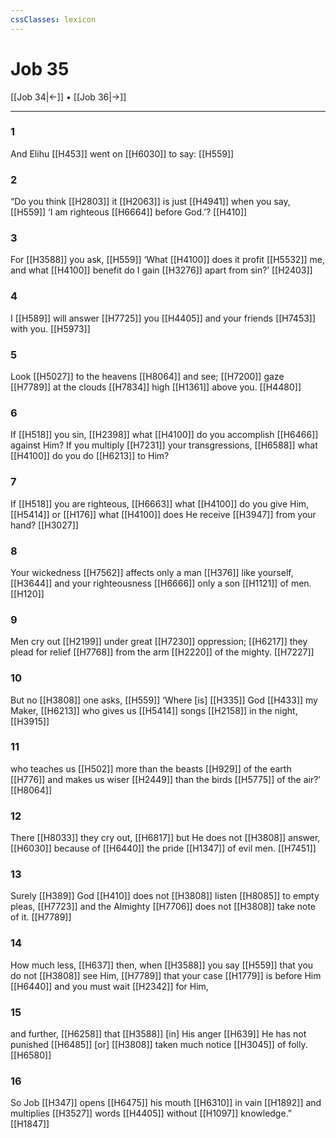 ```yaml
---
cssClasses: lexicon
---
```


# Job 35

[[Job 34|←]] • [[Job 36|→]]

---

### 1
And Elihu [[H453]] went on [[H6030]] to say: [[H559]]

### 2
“Do you think [[H2803]] it [[H2063]] is just [[H4941]] when you say, [[H559]] ‘I am righteous [[H6664]] before God.’? [[H410]]

### 3
For [[H3588]] you ask, [[H559]] ‘What [[H4100]] does it profit [[H5532]] me,  and what [[H4100]] benefit do I gain [[H3276]] apart from sin?’ [[H2403]]

### 4
I [[H589]] will answer [[H7725]] you [[H4405]] and your friends [[H7453]] with you. [[H5973]]

### 5
Look [[H5027]] to the heavens [[H8064]] and see; [[H7200]] gaze [[H7789]] at the clouds [[H7834]] high [[H1361]] above you. [[H4480]]

### 6
If [[H518]] you sin, [[H2398]] what [[H4100]] do you accomplish [[H6466]] against Him?  If you multiply [[H7231]] your transgressions, [[H6588]] what [[H4100]] do you do [[H6213]] to Him? 

### 7
If [[H518]] you are righteous, [[H6663]] what [[H4100]] do you give Him, [[H5414]] or [[H176]] what [[H4100]] does He receive [[H3947]] from your hand? [[H3027]]

### 8
Your wickedness [[H7562]] affects only a man [[H376]] like yourself, [[H3644]] and your righteousness [[H6666]] only a son [[H1121]] of men. [[H120]]

### 9
Men cry out [[H2199]] under great [[H7230]] oppression; [[H6217]] they plead for relief [[H7768]] from the arm [[H2220]] of the mighty. [[H7227]]

### 10
But no [[H3808]] one asks, [[H559]] ‘Where [is] [[H335]] God [[H433]] my Maker, [[H6213]] who gives us [[H5414]] songs [[H2158]] in the night, [[H3915]]

### 11
who teaches us [[H502]] more than the beasts [[H929]] of the earth [[H776]] and makes us wiser [[H2449]] than the birds [[H5775]] of the air?’ [[H8064]]

### 12
There [[H8033]] they cry out, [[H6817]] but He does not [[H3808]] answer, [[H6030]] because of [[H6440]] the pride [[H1347]] of evil men. [[H7451]]

### 13
Surely [[H389]] God [[H410]] does not [[H3808]] listen [[H8085]] to empty pleas, [[H7723]] and the Almighty [[H7706]] does not [[H3808]] take note of it. [[H7789]]

### 14
How much less, [[H637]] then, when [[H3588]] you say [[H559]] that you do not [[H3808]] see Him, [[H7789]] that your case [[H1779]] is before Him [[H6440]] and you must wait [[H2342]] for Him, 

### 15
and further, [[H6258]] that [[H3588]] [in] His anger [[H639]] He has not punished [[H6485]] [or] [[H3808]] taken much notice [[H3045]] of folly. [[H6580]]

### 16
So Job [[H347]] opens [[H6475]] his mouth [[H6310]] in vain [[H1892]] and multiplies [[H3527]] words [[H4405]] without [[H1097]] knowledge.” [[H1847]]

